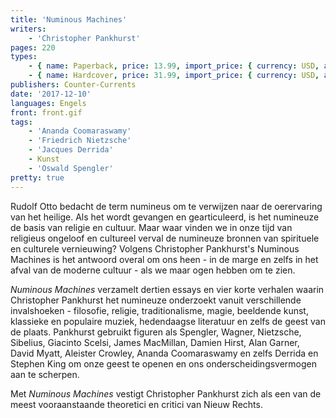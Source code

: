 ```yaml
---
title: 'Numinous Machines'
writers:
    - 'Christopher Pankhurst'
pages: 220
types:
    - { name: Paperback, price: 13.99, import_price: { currency: USD, amount: 12.0 }, isbn: 978-1-940933-45-0 }
    - { name: Hardcover, price: 31.99, import_price: { currency: USD, amount: 28.0 }, isbn: 978-1-940933-44-3 }
publishers: Counter-Currents
date: '2017-12-10'
languages: Engels
front: front.gif
tags:
    - 'Ananda Coomaraswamy'
    - 'Friedrich Nietzsche'
    - 'Jacques Derrida'
    - Kunst
    - 'Oswald Spengler'
pretty: true
---
```


Rudolf Otto bedacht de term numineus om te verwijzen naar de oerervaring van het heilige. Als het wordt gevangen en gearticuleerd, is het numineuze de basis van religie en cultuur. Maar waar vinden we in onze tijd van religieus ongeloof en cultureel verval de numineuze bronnen van spirituele en culturele vernieuwing? Volgens Christopher Pankhurst's Numinous Machines is het antwoord overal om ons heen - in de marge en zelfs in het afval van de moderne cultuur - als we maar ogen hebben om te zien.

*Numinous Machines* verzamelt dertien essays en vier korte verhalen waarin Christopher Pankhurst het numineuze onderzoekt vanuit verschillende invalshoeken - filosofie, religie, traditionalisme, magie, beeldende kunst, klassieke en populaire muziek, hedendaagse literatuur en zelfs de geest van de plaats. Pankhurst gebruikt figuren als Spengler, Wagner, Nietzsche, Sibelius, Giacinto Scelsi, James MacMillan, Damien Hirst, Alan Garner, David Myatt, Aleister Crowley, Ananda Coomaraswamy en zelfs Derrida en Stephen King om onze geest te openen en ons onderscheidingsvermogen aan te scherpen.

Met *Numinous Machines* vestigt Christopher Pankhurst zich als een van de meest vooraanstaande theoretici en critici van Nieuw Rechts.
